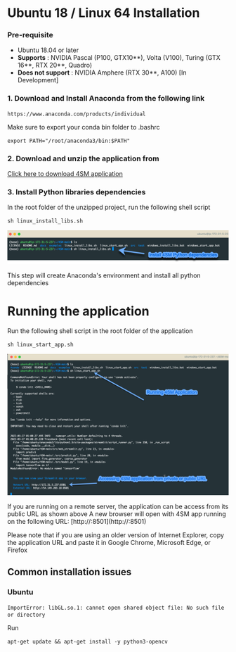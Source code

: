 # Ubuntu 18 / Linux 64 Installation

### Pre-requisite
- Ubuntu 18.04 or later
- **Supports** : NVIDIA Pascal (P100, GTX10**), Volta (V100), Turing (GTX 16**, RTX 20**, Quadro)
- **Does not support** : NVIDIA Amphere (RTX 30**, A100) [In Development]

### 1. Download and Install Anaconda from the following link

```
https://www.anaconda.com/products/individual
```
Make sure to export your conda bin folder to .bashrc
```
export PATH="/root/anaconda3/bin:$PATH"
```

### 2. Download and unzip the application from

[Click here to download 4SM application](https://github.com/SharifAmit/4SM/archive/refs/heads/main.zip)

### 3. Install Python libraries dependencies 

In the root folder of the unzipped project, run the following shell script
```
sh linux_install_libs.sh
```

![](linux_install_libs.png)  

This step will create Anaconda's environment and install all python dependencies

# Running the application
Run the following shell script in the root folder of the application
```
sh linux_start_app.sh
```

![](run_app_linux.png) 

If you are running on a remote server, the application can be access from its public URL as shown above
A new browser will open with 4SM app running on the following URL:
[http://<server ip>:8501](http://<server IP>:8501)

Please note that if you are using an older version of Internet Explorer, copy the application URL and paste it in Google Chrome,  Microsoft Edge, or Firefox


## Common installation issues

### Ubuntu
```
ImportError: libGL.so.1: cannot open shared object file: No such file or directory
```
Run
```
apt-get update && apt-get install -y python3-opencv
```


